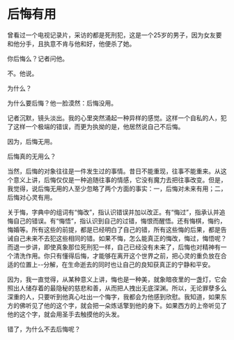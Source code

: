 # 后悔有用

曾看过一个电视记录片，采访的都是死刑犯，这是一个25岁的男子，因为女友要和他分手，且执意不肯与他和好，他便杀了她。 

你后悔么？记者问他。 

不。他说。 

为什么？ 

为什么要后悔？他一脸漠然：后悔没用。 

记者沉默，镜头淡出。我的心里突然涌起一种异样的感觉。这样一个自私的人，犯了这样一个极端的错误，而更为执拗的是，他居然说自己不后悔。 

因为，后悔无用。 

后悔真的无用么？ 

当然，后悔的对象往往是一件发生过的事情。昔日不能重现，往事不能重来。从这个意义上讲，后悔仅仅是一种追随往事的情感，它没有魔力去把往事改变。但是，我觉得，说后悔无用的人至少忽略了两个方面的事实：一，后悔对未来有用；二，后悔对心灵有用。 

关于悔，字典中的组词有“悔改”，指认识错误并加以改正。有“悔过”，指承认并追悔自己的错误。有“悔悟”，指认识到自己的过错，悔恨而醒悟。还有悔棋，悔约，悔婚等。所有这些的前提，都是已经明白了自己的错，所有这些悔的后果，都是告诫自己未来不去犯这些相同的错。如果不悔，怎么能真正的悔改，悔过，悔悟呢？而退一步讲，即使真象那位死刑犯一样，自己已经没有未来了，后悔也对精神有一个清洗作用。你只有懂得后悔，才能够在离开这个世界之前，把心灵的重负放在合适的位置上--分解，在生命逝去的同时也让自己的良知获真正的宁静和平安。 

因为，我一直觉得，从某种意义上讲，悔也是一种美，就象暗夜里的一盏灯，它会照出人储存着的最隐秘的慈悲和善，从而把人拽出无底深渊。所以，无论罪孽多么深重的人，只要听到他真心吐出一个悔字，我都会为他感到欣慰。我知道，如果东方的佛听见了他的这个字，就会把一朵炼话擎到他的身下。如果西方的上帝听见了他的这个字，就会用圣手去触摸他的头发。 

错了，为什么不去后悔呢？
 